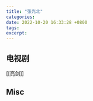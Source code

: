 ```yaml
---
title: "张光北"
categories: 
date: 2022-10-20 16:33:28 +0800
tags: 
excerpt: 
---
```




## 电视剧

[[亮剑]]


## Misc


